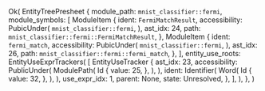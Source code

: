 Ok(
    EntityTreePresheet {
        module_path: `mnist_classifier::fermi`,
        module_symbols: [
            ModuleItem {
                ident: `FermiMatchResult`,
                accessibility: PubicUnder(
                    `mnist_classifier::fermi`,
                ),
                ast_idx: 24,
                path: `mnist_classifier::fermi::FermiMatchResult`,
            },
            ModuleItem {
                ident: `fermi_match`,
                accessibility: PubicUnder(
                    `mnist_classifier::fermi`,
                ),
                ast_idx: 26,
                path: `mnist_classifier::fermi::fermi_match`,
            },
        ],
        entity_use_roots: EntityUseExprTrackers(
            [
                EntityUseTracker {
                    ast_idx: 23,
                    accessibility: PublicUnder(
                        ModulePath(
                            Id {
                                value: 25,
                            },
                        ),
                    ),
                    ident: Identifier(
                        Word(
                            Id {
                                value: 32,
                            },
                        ),
                    ),
                    use_expr_idx: 1,
                    parent: None,
                    state: Unresolved,
                },
            ],
        ),
    },
)
